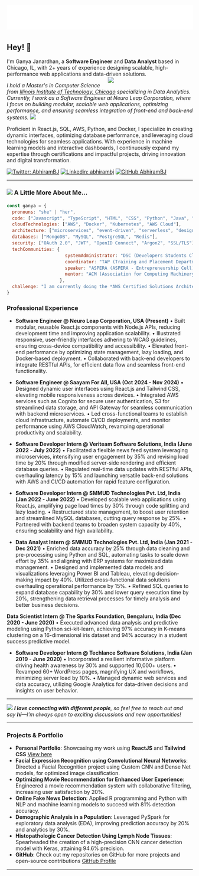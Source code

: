 <h1 align="center">
  <img src="https://raw.githubusercontent.com/abhirambj/abhirambj/main/name.svg" alt="Ganya Janardhan" />
</h1>

## Hey! 👋

I'm Ganya Janardhan, a **Software Engineer** and **Data Analyst** based in Chicago, IL, with 2+ years of experience designing scalable, high-performance web applications and data-driven solutions.  
<img align='right' src="https://media.giphy.com/media/u2pmTWUi0MXjyrMaVj/giphy.gif" width="230">

<p><em>I hold a Master's in Computer Science from <a href="https://www.iit.edu/">Illinois Institute of Technology, Chicago</a>  specializing in Data Analytics. Currently, I work as a Software Engineer at Neuro Leap Corporation, where I focus on building modular, scalable web applications, optimizing performance, and ensuring seamless integration of front-end and back-end systems. <img src="https://media.giphy.com/media/WUlplcMpOCEmTGBtBW/giphy.gif" width="30"></em></p>

Proficient in React.js, SQL, AWS, Python, and Docker, I specialize in creating dynamic interfaces, optimizing database performance, and leveraging cloud technologies for seamless applications. With experience in machine learning models and interactive dashboards, I continuously expand my expertise through certifications and impactful projects, driving innovation and digital transformation.

[![Twitter: AbhiramBJ](https://img.shields.io/twitter/follow/el3ctr9n?style=social)](https://x.com/ganya_janardhan)
[![Linkedin: abhirambj](https://img.shields.io/badge/-abhirambj-blue?style=flat-square&logo=Linkedin&logoColor=white&link=https://www.linkedin.com/in/abhirambj/)](https://www.linkedin.com/in/ganya-janardhan/)
[![GitHub AbhiramBJ](https://img.shields.io/github/followers/abhirambj?label=follow&style=social)](https://github.com/Ganya04)

---

### <img src="https://media.giphy.com/media/VgCDAzcKvsR6OM0uWg/giphy.gif" width="50"> A Little More About Me...  

```javascript
const ganya = {
  pronouns: "she" | "her",
  code: ["Javascript", "TypeScript", "HTML", "CSS", "Python", "Java", "ReactJS", "Spring Boot", "Node.js", "NextJS", "FastAPI"],
  cloudTechnologies: ["AWS", "Docker", "Kubernetes", "AWS Cloud"],
  architecture: ["microservices", "event-driven", "serverless", "design system pattern"],
  databases: ["MongoDB", "MySQL", "PostgreSQL", "Redis"],
  security: ["OAuth 2.0", "JWT", "OpenID Connect", "Argon2", "SSL/TLS"],
  techCommunities: {
                      systemAdministrator: "DSC (Developers Students Club of Google)",
                      coordinator: "TAP (Training and Placement Department)",
                      speaker: "ASPERA (ASPERA - Entrepreneurship Cell)",
                      mentor: "ACM (Association for Computing Machinery)"
                    },
  challenge: "I am currently doing the *AWS Certified Solutions Architect* and *MongoDB Certified Developer* focused on Full Stack Development."
}
```

### Professional Experience

- **Software Engineer @ Neuro Leap Corporation, USA (Present)**
•	Built modular, reusable React.js components with Node.js APIs, reducing development time and improving application scalability.
•	Illustrated responsive, user-friendly interfaces adhering to WCAG guidelines, ensuring cross-device compatibility and accessibility.
•	Elevated front-end performance by optimizing state management, lazy loading, and Docker-based deployment.
•	Collaborated with back-end developers to integrate RESTful APIs, for efficient data flow and seamless front-end functionality.


- **Software Engineer @ Saayam For All, USA (Oct 2024 - Nov 2024)**
•	Designed dynamic user interfaces using React.js and Tailwind CSS, elevating mobile responsiveness across devices.
•	Integrated AWS services such as Cognito for secure user authentication, S3 for streamlined data storage, and API Gateway for seamless communication with backend microservices.
•	Led cross-functional teams to establish cloud infrastructure, automate CI/CD deployments, and monitor performance using AWS CloudWatch, revamping operational productivity and scalability.

- **Software Developer Intern @ Veriteam Software Solutions, India (June 2022 - July 2022)**
•	Facilitated a flexible news feed system leveraging microservices, intensifying user engagement by 35% and revising load time by 20% through modified server-side rendering and efficient database queries.
•	Regulated real-time data updates with RESTful APIs, overhauling latency by 15% and launching versatile back-end solutions with AWS and CI/CD automation for rapid feature configuration.                                                                                                                             
- **Software Developer Intern @ SMMUD Technologies Pvt. Ltd, India (Jan 2022 - June 2022)**
•	Developed scalable web applications using React.js, amplifying page load times by 30% through code splitting and lazy loading. 
•	Restructured state management, to boost user retention and streamlined MySQL databases, cutting query response by 25%.
•	Partnered with backend teams to broaden system capacity by 40%, ensuring scalability and  high availability.

- **Data Analyst Intern @ SMMUD Technologies Pvt. Ltd, India (Jan 2021 - Dec 2021)**
•	Enriched data accuracy by 25% through data cleaning and pre-processing using Python and SQL, automating tasks to scale down effort by 35% and aligning with ERP systems for maximized data management.
•	Designed and implemented data models and visualizations leveraging Power BI and Tableau, elevating decision-making impact by 40%. Utilized cross-functional data solutions overhauling operational performance by 15%.
•	Refined SQL queries to expand database capability by 30% and lower query execution time by 20%, strengthening data retrieval processes for timely analysis and better business decisions.

**Data Scientist Intern @ The Sparks Foundation, Bengaluru, India (Dec 2020 - June 2020)**
•	Executed advanced data analysis and predictive modeling using Python sci-kit-learn, achieving 97% accuracy in K-means clustering on a 16-dimensional iris dataset and 94% accuracy in a student success predictive model.

- **Software Developer Intern @ Techlance Software Solutions, India (Jan 2019 - June 2020)**
•	Incorporated  a resilient informative platform driving health awareness by 30% and supported 10,000+ users.
•	Revamped 60+ WordPress pages, magnifying UX and workflows, minimizing server load by 10%.
•	Managed dynamic web services and data accuracy, utilizing Google Analytics for data-driven decisions and insights on user behavior.

---

<img src="https://media.giphy.com/media/LnQjpWaON8nhr21vNW/giphy.gif" width="60"> <em><b>I love connecting with different people</b>, so feel free to reach out and say <b>hi</b>—I’m always open to exciting discussions and new opportunities!</em>

---

### Projects & Portfolio
- **Personal Portfolio**: Showcasing my work using **ReactJS** and **Tailwind CSS** [View here](https://abhirambj.github.io/portfolio/)
- **Facial Expression Recognition using Convolutional Neural Networks**: Directed a Facial Recognition project using Custom CNN and Dense Net models, for optimized image classification.
- **Optimizing Movie Recommendation for Enhanced User Experience**: Engineered a movie recommendation system with collaborative filtering, increasing user satisfaction by 20%. 
- **Online Fake News Detection**: Applied R programming and Python with NLP and machine learning models to succeed with 81% detection accuracy.
- **Demographic Analysis in a Population**: Leveraged PySpark for exploratory data analysis (EDA), improving prediction accuracy by 20% and analytics by 30%.
- **Histopathologic Cancer Detection Using Lymph Node Tissues**: Spearheaded the creation of a high-precision CNN cancer detection model with Keras, attaining 94.6% precision.
- **GitHub**: Check out my repositories on GitHub for more projects and open-source contributions [GitHub Profile](https://github.com/Ganya04)

---
